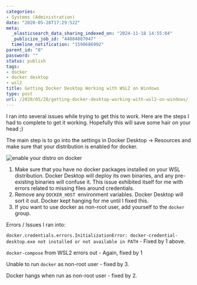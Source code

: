 ```yaml
---
categories:
- Systems (Administration)
date: "2020-05-28T17:29:52Z"
meta:
  _elasticsearch_data_sharing_indexed_on: "2024-11-18 14:55:04"
  _publicize_job_id: "44804887047"
  timeline_notification: "1590686992"
parent_id: "0"
password: ""
status: publish
tags:
- docker
- docker desktop
- wsl2
title: Getting Docker Desktop Working with WSL2 on Windows
type: post
url: /2020/05/28/getting-docker-desktop-working-with-wsl2-on-windows/
---
```


I ran into several issues while trying to get this to work. Here are the steps I
had to complete to get it working. Hopefully this will save some hair on your
head ;)

The main step is to go into the settings in Docker Desktop -\> Resources and
make sure that your distribution is enabled for docker.

![enable your distro on docker](/assets/2020/05/image.png)

1.  Make sure that you have no docker packages installed on your WSL
    distribution. Docker Desktop will deploy its own binaries, and any
    pre-existing binaries will confuse it. This issue exhibited itself for me
    with errors related to missing files around credentials.
2.  Remove any `DOCKER_HOST `environment variables. Docker Desktop will sort it
    out. Docker kept hanging for me until I fixed this.
3.  If you want to use docker as non-root user, add yourself to the
    `docker `group.

Errors / Issues I ran into:

`docker.credentials.errors.InitializationError: docker-credential-desktop.exe not installed or not available in PATH` -
Fixed by 1 above.

`docker-compose` from WSL2 errors out - Again, fixed by 1

Unable to run `docker` as non-root user - fixed by 3.

Docker hangs when run as non-root user - fixed by 2.
